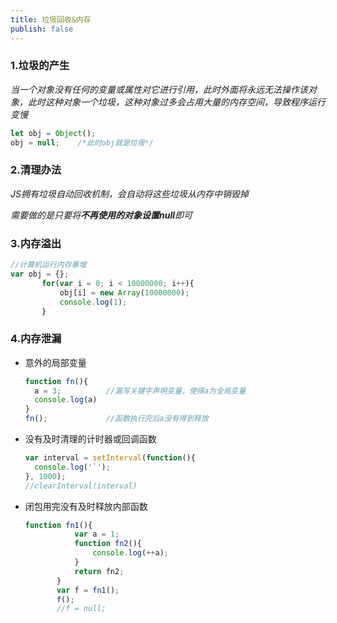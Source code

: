 ```yaml
---
title: 垃圾回收&内存
publish: false
---
```


### 1.垃圾的产生

*当一个对象没有任何的变量或属性对它进行引用，此时外面将永远无法操作该对象，此时这种对象一个垃圾，这种对象过多会占用大量的内存空间，导致程序运行变慢*

```js
let obj = Object();
obj = null;    /*此时obj就是垃圾*/
```



### 2.清理办法

*JS拥有垃圾自动回收机制，会自动将这些垃圾从内存中销毁掉*

*需要做的是只要将**不再使用的对象设置null**即可*



### 3.内存溢出

```javascript
//计算机运行内存暴增
var obj = {};
       for(var i = 0; i < 10000000; i++){
           obj[i] = new Array(10000000);
           console.log(1);
       }
```

### 4.内存泄漏

* 意外的局部变量

  ```javascript
  function fn(){
  	a = 3;			//漏写关键字声明变量，使得a为全局变量
  	console.log(a)
  }
  fn();				//函数执行完后a没有得到释放
  ```

* 没有及时清理的计时器或回调函数

  ```javascript
  var interval = setInterval(function(){
  	console.log('`');
  }, 1000);
  //clearInterval(interval)
  ```

* 闭包用完没有及时释放内部函数

  ```javascript
  function fn1(){
             var a = 1;
             function fn2(){
                 console.log(++a);
             }
             return fn2;
         }
         var f = fn1();
         f();
         //f = null;
  ```

  

